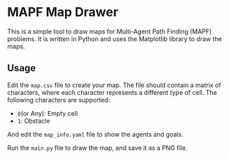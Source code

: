 # MAPF Map Drawer
This is a simple tool to draw maps for Multi-Agent Path Finding (MAPF) problems. It is written in Python and uses the Matplotlib library to draw the maps.

## Usage
Edit the `map.csv` file to create your map. The file should contain a matrix of characters, where each character represents a different type of cell. The following characters are supported:
- `0`(or Any): Empty cell
- `1`: Obstacle

And edit the `map_info.yaml` file to show the agents and goals.

Run the `main.py` file to draw the map, and save it as a PNG file.